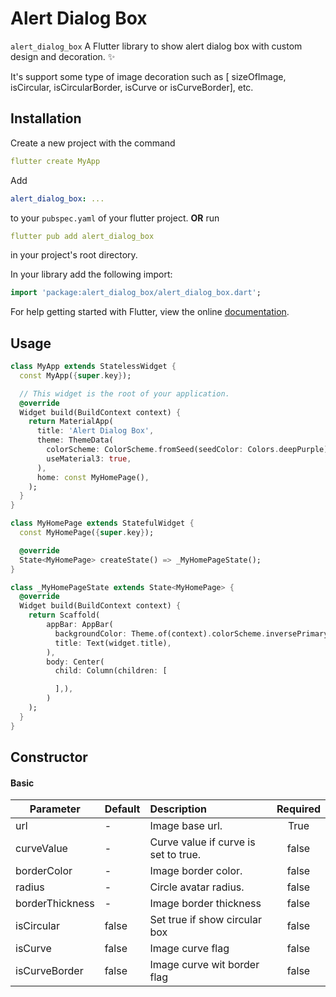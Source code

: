 <!--
This README describes the package. If you publish this package to pub.dev,
this README's contents appear on the landing page for your package.

For information about how to write a good package README, see the guide for
[writing package pages](https://dart.dev/guides/libraries/writing-package-pages).

For general information about developing packages, see the Dart guide for
[creating packages](https://dart.dev/guides/libraries/create-library-packages)
and the Flutter guide for
[developing packages and plugins](https://flutter.dev/developing-packages).
-->


# Alert Dialog Box

```alert_dialog_box```  A Flutter library to show alert dialog box with custom design and decoration.  ✨

It's support some type of image decoration such as [ sizeOfImage, isCircular, isCircularBorder, isCurve or isCurveBorder], etc.


## Installation

Create a new project with the command

```yaml
flutter create MyApp
```

Add

```yaml
alert_dialog_box: ...
```

to your `pubspec.yaml` of your flutter project.
**OR**
run

```yaml
flutter pub add alert_dialog_box
```

in your project's root directory.

In your library add the following import:

```dart
import 'package:alert_dialog_box/alert_dialog_box.dart';
```

For help getting started with Flutter, view the online [documentation](https://flutter.io/).

## Usage

```dart
class MyApp extends StatelessWidget {
  const MyApp({super.key});

  // This widget is the root of your application.
  @override
  Widget build(BuildContext context) {
    return MaterialApp(
      title: 'Alert Dialog Box',
      theme: ThemeData(
        colorScheme: ColorScheme.fromSeed(seedColor: Colors.deepPurple),
        useMaterial3: true,
      ),
      home: const MyHomePage(),
    );
  }
}

class MyHomePage extends StatefulWidget {
  const MyHomePage({super.key});

  @override
  State<MyHomePage> createState() => _MyHomePageState();
}

class _MyHomePageState extends State<MyHomePage> {
  @override
  Widget build(BuildContext context) {
    return Scaffold(
        appBar: AppBar(
          backgroundColor: Theme.of(context).colorScheme.inversePrimary,
          title: Text(widget.title),
        ),
        body: Center(
          child: Column(children: [

          ],),
        )
    );
  }
}
```


## Constructor

#### Basic

| Parameter       | Default | Description                          | Required |
|-----------------|:--------|:-------------------------------------|:--------:|
| url             | -       | Image base url.                      |   True   |
| curveValue      | -       | Curve value if curve is set to true. |  false   |
| borderColor     | -       | Image border color.                  |  false   |
| radius          | -       | Circle avatar radius.                |  false   |
| borderThickness | -       | Image border thickness               |  false   |
| isCircular      | false   | Set true if show circular box        |  false   |
| isCurve         | false   | Image curve flag                     |  false   |
| isCurveBorder   | false   | Image curve wit border flag          |  false   |

